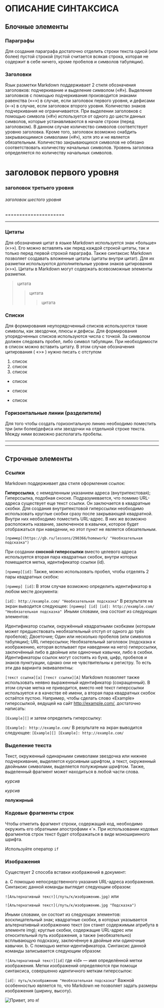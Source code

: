 # ОПИСАНИЕ СИНТАКСИСА

## Блочные элементы

### Параграфы 

Для создания параграфа достаточно отделить строки текста одной (или более) пустой строкой (пустой считается всякая строка, которая не содержит в себе ничего, кроме пробелов и символов табуляции). 

### Заголовки

Язык разметки Markdown поддерживает 2 стиля обозначения заголовков: подчеркивание и выделение символом («#»). Выделение заголовков с помощью подчеркивания производится знаками равенства («=») в случае, если заголовок первого уровня, и дефисами («-») в случае, если заголовок второго уровня. Количество знаков подчеркивания не ограничивается. При выделении заголовков с помощью символа («#») используется от одного до шести данных символов, которые устанавливаются в начале строки (перед заголовком). В данном случае количество символов соответствует уровню заголовка. Кроме того, заголовок возможно снабдить закрывающимися символами («#»), хотя это и не является обязательным. Количество закрывающихся символов не обязано соответствовать количеству начальных символов. Уровень заголовка определяется по количеству начальных символов.

# заголовок первого уровня
### заголовок третьего уровня
###### заголовок шестого уровня
=====================
- -------------------
### Цитаты
Для обозначения цитат в языке Markdown используется знак «больше» («>»). Его можно вставлять как перед каждой строкой цитаты, так и только перед первой строкой параграфа. Также синтаксис Markdown позволяет создавать вложенные цитаты (цитаты внутри цитат). Для их разметки используются дополнительные уровни знаков цитирования («>»). Цитаты в Markdown могут содержать всевозможные элементы разметки.
> цитата
>> цитата
>>> цитата

### Списки
Для формирования неупорядоченный списков используются такие символы, как звездочки, плюсы и дефисы. Для формирования упорядоченных списков используются числа с точкой. За символом должен следовать пробел, либо символ табуляции. При необходимости в список можно вставить цитату. В этом случае обозначения цитирования ( «>» ) нужно писать с отступом

1. список
2. список
3. список

* список
- список
+ список

### Горизонтальные линии (разделители)

Для того чтобы создать горизонтальную линию необходимо поместить три (или более)дефиса или звездочки на отдельной строке текста. Между ними возможно располагать пробелы.

---
* * *

## Строчные элементы

### Ссылки

Markdown поддерживает два стиля оформления ссылок:

**Гиперссылка**, с немедленным указанием адреса (внутритекстовая);
Гиперссылка, подобная сноске.
Подразумевается, что помимо URL-адреса существует еще текст ссылки. Он заключается в квадратные скобки. Для создания внутритекстовой гиперссылки необходимо использовать круглые скобки сразу после закрывающей квадратной. Внутри них необходимо поместить URL-адрес. В них же возможно расположить название, заключенное в кавычки, которое будет отображаться при наведении, но этот пункт не является обязательным.

`[пример](https://gb.ru/lessons/290366/homework/ "Необязательная подсказка")`

При создании **сносной гиперссылки** вместо целевого адреса используется вторая пара квадратных скобок, внутри которых помещается метка, идентификатор ссылки (id).

`[пример][id]`:
Также, можно использовать пробел, чтобы отделять 2 пары квадратных скобок:

`[пример] [id]`: 
В этом случае возможно определить идентификатор в любом месте документа:

`[id]: http://example.com/ "Необязательная подсказка"`
В результате на экран выводится следующее: `[пример] [id] [id]: http://example.com/ "Необязательная подсказка" `Иными словами, она состоит из следующих элементов:

Идентификатор ссылки, окружённый квадратными скобками (которым может предшествовать необязательный отступ от одного до трёх пробелов);
Двоеточие;
Один или несколько пробелов (или символов табуляции);
URL гиперссылки;
Необязательный заголовок (подсказка к изображению, которая всплывает при наведении на него) гиперссылки, заключённый либо в двойные или одиночные кавычки, либо в скобки.
Идентификаторы ссылок могут состоять из букв, цифр, пробелов и знаков пунктуации, однако они не чувствительны к регистру. То есть эти два варианта эквивалентны:

`[текст ссылки][a]`
`[текст ссылки][A]`
Markdown позволяет также использовать неявно выраженный идентификатор (сокращенный). В этом случае метка не приводится, вместо неё текст гиперссылки используется и в качестве её имени, а вторая пара квадратных скобок остаётся пустою. Например, чтобы сделать слово «Example» гиперссылкой, ведущей на сайт http://example.com/, достаточно написать:

`[Example][]` 
и затем определить гиперссылку:

`[Example]: http://example.com/`
В результате на экран выводится следующее: `[Example][] [Example]: http://example.com/`

### Выделение текста

Текст, окруженный одинарными символами звездочка или нижнее подчеркивание, выделяется курсивным шрифтом, а текст, окруженный двойными символами, выделяется полужирным шрифтом. Также, выделенный фрагмент может находиться в любой части слова. 

*курсив*

_курсив_

**полужирный**

### Кодовые фрагменты строк

Чтобы отметить фрагмент строки, содержащий код, необходимо окружить его обратными апострофами «`». При использовании кодовых фрагментов строк текст будет отображаться в виде моноширинного шрифта. 

Используйте оператор `if` 

### Изображения

Cуществует 2 способа вставки изображений в документ:

a. С помощью непосредственного указания URL-адреса изображения. Синтаксис данной команды выглядит следующим образом:

`![Альтернативный текст](/путь/к/изображению.jpg)`
или

`![Альтернативный текст](/путь/к/изображению.jpg "Подсказка")`

Иными словами, он состоит из следующих элементов:
восклицательный знак;
квадратные скобки, в которых указывается альтернативный изображению текст (он станет содержимым атрибута в элементе img);
круглые скобки, содержащие URL-адрес или относительный путь изображения, а также (необязательно) всплывающую подсказку, заключённуе в двойные или одиночные кавычки.
b. С помощью метки-идентификатора. Синтаксис данной команды записывается следующим образом:

`![Альтернативный текст][id]`
где «id» — имя определённой метки изображения. Метки изображений определяются при помощи синтаксиса, совершенно идентичного меткам гиперссылок:

`[id]: путь/к/изображению "Необязательная подсказка"`
Важной особенностью является то, что Markdown не позволяет задать размеры изображения (ширину, высоту).

![Привет, это я!](Olga.jpg)







